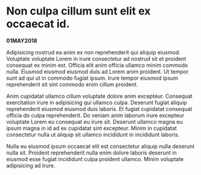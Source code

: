 # Non culpa cillum sunt elit ex occaecat id.

__01MAY2018__

Adipisicing nostrud ea anim ex non reprehenderit qui aliquip eiusmod. Voluptate voluptate Lorem in irure consectetur ad nostrud sit et proident consequat ex minim est. Officia elit anim officia ullamco minim commodo nulla. Eiusmod eiusmod eiusmod duis ad Lorem anim proident. Ut tempor sunt ad qui ut in commodo fugiat ipsum. Irure tempor eiusmod ipsum reprehenderit sit sint commodo enim cillum proident.

Anim cupidatat ullamco cillum voluptate dolore anim excepteur. Consequat exercitation irure in adipisicing qui ullamco culpa. Deserunt fugiat aliquip reprehenderit eiusmod eiusmod duis laboris. Et fugiat cupidatat consequat officia do culpa reprehenderit. Do veniam anim laborum irure excepteur voluptate Lorem eu consequat eu irure sit. Deserunt ullamco magna eu ipsum magna in id ad ex cupidatat sint excepteur. Minim in cupidatat consectetur nulla ut aliquip sit ullamco incididunt in incididunt laboris.

Nulla eu eiusmod ipsum occaecat elit est consectetur aliquip nulla deserunt nulla sit. Proident reprehenderit nulla enim dolore laboris deserunt in eiusmod esse fugiat incididunt culpa proident ullamco. Minim voluptate adipisicing ad irure.